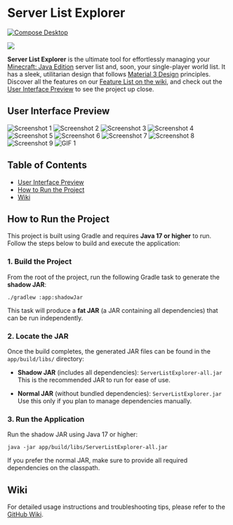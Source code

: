 # Server List Explorer

[![Compose Desktop](https://img.shields.io/badge/Desktop-4CAF50.svg?style=flat&logo=jetpackcompose&logoColor=FFFFFF&labelColor=4CAF50&label=Compose&colorA=4CAF50&colorB=6A1B9A)](https://jb.gg/cmp)

[![](https://dcbadge.limes.pink/api/server/https://discord.gg/fVA5Wr6Nns?style=flat)](https://discord.gg/fVA5Wr6Nns)

**Server List Explorer** is the ultimate tool for effortlessly managing
your [Minecraft: Java Edition](https://www.minecraft.net/) server list and, soon, your single-player world list. It has
a sleek, utilitarian design that follows [Material 3 Design](https://m3.material.io/) principles. Discover all the
features on our [Feature List on the wiki](https://github.com/SpoilerRules/server-list-explorer/wiki/Feature-List), and
check out the [User Interface Preview](#user-interface-preview) to see the project up close.

## User Interface Preview

<div>
  <img src="https://i.imgur.com/sQzIVyL.png" alt="Screenshot 1">
  <img src="https://i.imgur.com/s3yGMjq.png" alt="Screenshot 2">
  <img src="https://i.imgur.com/nXdLGW1.png" alt="Screenshot 3">
  <img src="https://i.imgur.com/eMH8Hq6.png" alt="Screenshot 4">
  <img src="https://i.imgur.com/SGZOFtL.png" alt="Screenshot 5">
  <img src="https://i.imgur.com/zHec8SU.png" alt="Screenshot 6">
  <img src="https://i.imgur.com/bsewslp.png" alt="Screenshot 7">
  <img src="https://i.imgur.com/lPcWLLU.png" alt="Screenshot 8">
  <img src="https://i.imgur.com/encWz5c.png" alt="Screenshot 9">
  <img src="https://i.imgur.com/g9WLE7A.gif" alt="GIF 1">
</div>

## Table of Contents

- [User Interface Preview](#user-interface-preview)
- [How to Run the Project](#how-to-run-the-project)
- [Wiki](#wiki)

## How to Run the Project

This project is built using Gradle and requires **Java 17 or higher** to run. Follow the steps below to build and execute the application:

### 1. Build the Project

From the root of the project, run the following Gradle task to generate the **shadow JAR**:

```
./gradlew :app:shadowJar
```

This task will produce a **fat JAR** (a JAR containing all dependencies) that can be run independently.

### 2. Locate the JAR

Once the build completes, the generated JAR files can be found in the `app/build/libs/` directory:

- **Shadow JAR** (includes all dependencies):
  `ServerListExplorer-all.jar`
  This is the recommended JAR to run for ease of use.

- **Normal JAR** (without bundled dependencies):
  `ServerListExplorer.jar`
  Use this only if you plan to manage dependencies manually.

### 3. Run the Application

Run the shadow JAR using Java 17 or higher:

```
java -jar app/build/libs/ServerListExplorer-all.jar
```

If you prefer the normal JAR, make sure to provide all required dependencies on the classpath.

## Wiki

For detailed usage instructions and troubleshooting tips, please refer to
the [GitHub Wiki](https://github.com/SpoilerRules/server-list-explorer/wiki).

